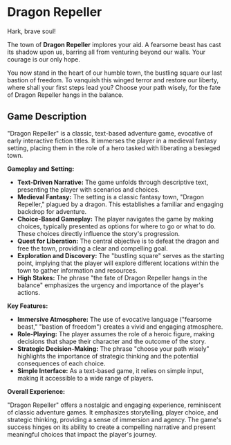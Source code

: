 # Dragon Repeller

Hark, brave soul!

The town of **Dragon Repeller** implores your aid. A fearsome beast has cast its shadow upon us, barring all from venturing beyond our walls. Your courage is our only hope.

You now stand in the heart of our humble town, the bustling square our last bastion of freedom. To vanquish this winged terror and restore our liberty, where shall your first steps lead you? Choose your path wisely, for the fate of Dragon Repeller hangs in the balance.

## Game Description

"Dragon Repeller" is a classic, text-based adventure game, evocative of early interactive fiction titles. It immerses the player in a medieval fantasy setting, placing them in the role of a hero tasked with liberating a besieged town.

**Gameplay and Setting:**

* **Text-Driven Narrative:** The game unfolds through descriptive text, presenting the player with scenarios and choices.
* **Medieval Fantasy:** The setting is a classic fantasy town, "Dragon Repeller," plagued by a dragon. This establishes a familiar and engaging backdrop for adventure.
* **Choice-Based Gameplay:** The player navigates the game by making choices, typically presented as options for where to go or what to do. These choices directly influence the story's progression.
* **Quest for Liberation:** The central objective is to defeat the dragon and free the town, providing a clear and compelling goal.
* **Exploration and Discovery:** The "bustling square" serves as the starting point, implying that the player will explore different locations within the town to gather information and resources.
* **High Stakes:** The phrase "the fate of Dragon Repeller hangs in the balance" emphasizes the urgency and importance of the player's actions.

**Key Features:**

* **Immersive Atmosphere:** The use of evocative language ("fearsome beast," "bastion of freedom") creates a vivid and engaging atmosphere.
* **Role-Playing:** The player assumes the role of a heroic figure, making decisions that shape their character and the outcome of the story.
* **Strategic Decision-Making:** The phrase "choose your path wisely" highlights the importance of strategic thinking and the potential consequences of each choice.
* **Simple Interface:** As a text-based game, it relies on simple input, making it accessible to a wide range of players.

**Overall Experience:**

"Dragon Repeller" offers a nostalgic and engaging experience, reminiscent of classic adventure games. It emphasizes storytelling, player choice, and strategic thinking, providing a sense of immersion and agency. The game's success hinges on its ability to create a compelling narrative and present meaningful choices that impact the player's journey.

